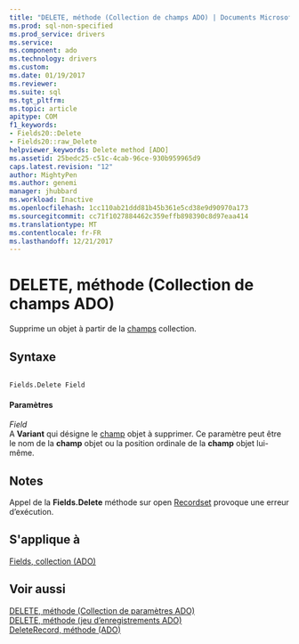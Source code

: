 ```yaml
---
title: "DELETE, méthode (Collection de champs ADO) | Documents Microsoft"
ms.prod: sql-non-specified
ms.prod_service: drivers
ms.service: 
ms.component: ado
ms.technology: drivers
ms.custom: 
ms.date: 01/19/2017
ms.reviewer: 
ms.suite: sql
ms.tgt_pltfrm: 
ms.topic: article
apitype: COM
f1_keywords:
- Fields20::Delete
- Fields20::raw_Delete
helpviewer_keywords: Delete method [ADO]
ms.assetid: 25bedc25-c51c-4cab-96ce-930b959965d9
caps.latest.revision: "12"
author: MightyPen
ms.author: genemi
manager: jhubbard
ms.workload: Inactive
ms.openlocfilehash: 1cc110ab21ddd81b45b361e5cd38e9d90970a173
ms.sourcegitcommit: cc71f1027884462c359effb898390c8d97eaa414
ms.translationtype: MT
ms.contentlocale: fr-FR
ms.lasthandoff: 12/21/2017
---
```

# <a name="delete-method-ado-fields-collection"></a>DELETE, méthode (Collection de champs ADO)
Supprime un objet à partir de la [champs](../../../ado/reference/ado-api/fields-collection-ado.md) collection.  
  
## <a name="syntax"></a>Syntaxe  
  
```  
  
Fields.Delete Field  
```  
  
#### <a name="parameters"></a>Paramètres  
 *Field*  
 A **Variant** qui désigne le [champ](../../../ado/reference/ado-api/field-object.md) objet à supprimer. Ce paramètre peut être le nom de la **champ** objet ou la position ordinale de la **champ** objet lui-même.  
  
## <a name="remarks"></a>Notes   
 Appel de la **Fields.Delete** méthode sur open [Recordset](../../../ado/reference/ado-api/recordset-object-ado.md) provoque une erreur d’exécution.  
  
## <a name="applies-to"></a>S'applique à  
 [Fields, collection (ADO)](../../../ado/reference/ado-api/fields-collection-ado.md)  
  
## <a name="see-also"></a>Voir aussi  
 [DELETE, méthode (Collection de paramètres ADO)](../../../ado/reference/ado-api/delete-method-ado-parameters-collection.md)   
 [DELETE, méthode (jeu d’enregistrements ADO)](../../../ado/reference/ado-api/delete-method-ado-recordset.md)   
 [DeleteRecord, méthode (ADO)](../../../ado/reference/ado-api/deleterecord-method-ado.md)
